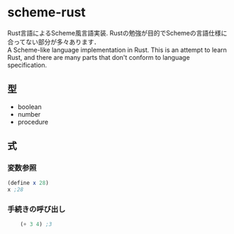 # scheme-rust

Rust言語によるScheme風言語実装. Rustの勉強が目的でSchemeの言語仕様に合ってない部分が多々あります．  
A Scheme-like language implementation in Rust. This is an attempt to learn Rust, and there are many parts that don't conform to language specification.

## 型

* boolean
* number
* procedure

## 式

### 変数参照

```scheme
(define x 28)
x ;28
```

### 手続きの呼び出し

```scheme
    (+ 3 4) ;3
```
